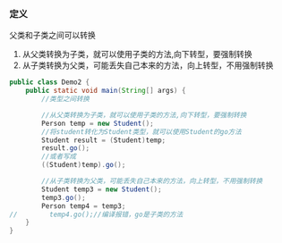 ### 定义
父类和子类之间可以转换
1. 从父类转换为子类，就可以使用子类的方法,向下转型，要强制转换
2. 从子类转换为父类，可能丢失自己本来的方法，向上转型，不用强制转换
```java
public class Demo2 {
    public static void main(String[] args) {
        //类型之间转换

        //从父类转换为子类，就可以使用子类的方法,向下转型，要强制转换
        Person temp = new Student();
        //将student转化为Student类型，就可以使用Student的go方法
        Student result = (Student)temp;
        result.go();
        //或者写成
        ((Student)temp).go();

        //从子类转换为父类，可能丢失自己本来的方法，向上转型，不用强制转换
        Student temp3 = new Student();
        temp3.go();
        Person temp4 = temp3;
//        temp4.go();//编译报错，go是子类的方法
    }
}
```